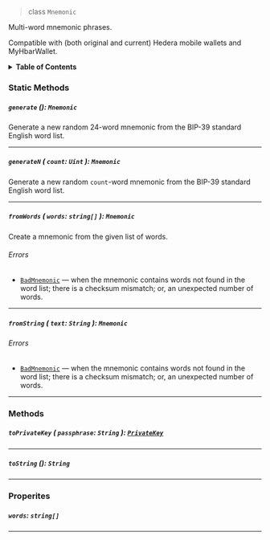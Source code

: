 > class `Mnemonic`

Multi-word mnemonic phrases.

Compatible with (both original and current) Hedera mobile wallets
and MyHbarWallet.

<details>
<summary><b>Table of Contents</b></summary>

| Item | Java | JavaScript | Go
| - | - | - | - |
| [`generate()`](#generate-mnemonic) | ✅ | ✅ | ✅
| [`generateN()`](#generaten-count-uint-mnemonic) | ✅ | ✅ | ✅
| [`fromWords()`](#fromwrods-words-string-mnemonic) | ✅ | ✅ | ✅
| [`fromString()`](#fromstring-text-string-mnemonic) | ✅ | ✅ | ✅
| [`toPrivateKey()`](#toprivatekey-passphrase-string-privatekey) | ✅ | ✅ | ✅
| [`toString()`](#tostring-string) | ✅ | ✅ | ✅
| [`words`](#words-string) | ✅ | ✅ | ✅
</details>

### Static Methods

##### `generate` (): `Mnemonic`

Generate a new random 24-word mnemonic from the BIP-39 standard
English word list.

---

##### `generateN` ( `count`: `Uint` ): `Mnemonic`

Generate a new random `count`-word mnemonic from the BIP-39 standard
English word list.

---

##### `fromWords` ( `words`: `string[]` ): `Mnemonic`

Create a mnemonic from the given list of words.

###### Errors

- [`BadMnemonic`](reference/error/BadMnemonic.md) — when the mnemonic contains
  words not found in the word list; there is a checksum mismatch; or, an
  unexpected number of words.

---

##### `fromString` ( `text`: `String` ): `Mnemonic`

###### Errors

- [`BadMnemonic`](reference/error/BadMnemonic.md) — when the mnemonic contains
  words not found in the word list; there is a checksum mismatch; or, an
  unexpected number of words.

---

### Methods

##### `toPrivateKey` ( `passphrase`: `String` ): [`PrivateKey`](reference/cryptography/PrivateKey.md)

---

##### `toString` (): `String`

---

### Properites

##### `words`: `string[]`

---
